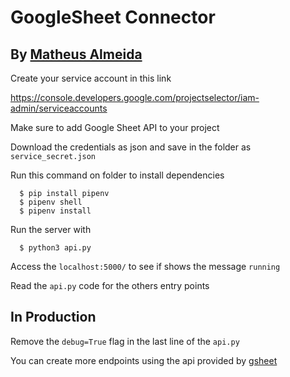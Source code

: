 # GoogleSheet Connector

## By [Matheus Almeida](https://twitter.com/mat_almeida)

Create your service account in this link

https://console.developers.google.com/projectselector/iam-admin/serviceaccounts

Make sure to add Google Sheet API to your project

Download the credentials as json and save in the folder as `service_secret.json`

Run this command on folder to install dependencies

```
  $ pip install pipenv
  $ pipenv shell
  $ pipenv install
```

Run the server with

```
  $ python3 api.py
```

Access the `localhost:5000/` to see if shows the message `running`

Read the `api.py` code for the others entry points

## In Production

Remove the `debug=True` flag in the last line of the `api.py`

You can create more endpoints using the api provided by [gsheet](https://github.com/burnash/gspread)
